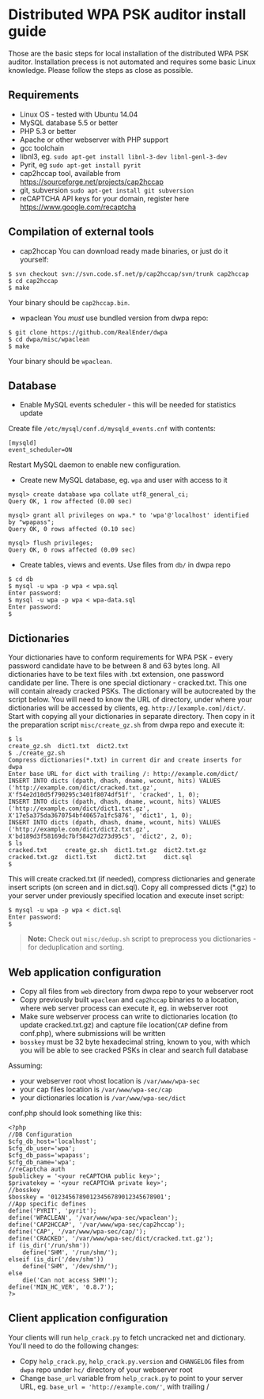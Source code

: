 Distributed WPA PSK auditor install guide
=

Those are the basic steps for local installation of the distributed WPA PSK auditor. Installation precess is not automated and requires some basic Linux knowledge. Please follow the steps as close as possible.

Requirements
-

 - Linux OS - tested with Ubuntu 14.04
 - MySQL database 5.5 or better
 - PHP 5.3 or better
 - Apache or other webserver with PHP support
 - gcc toolchain
 - libnl3, eg. `sudo apt-get install libnl-3-dev libnl-genl-3-dev`
 - Pyrit, eg `sudo apt-get install pyrit`
 - cap2hccap tool, available from https://sourceforge.net/projects/cap2hccap
 - git, subversion `sudo apt-get install git subversion`
 - reCAPTCHA API keys for your domain, register here https://www.google.com/recaptcha 

Compilation of external tools
-

- cap2hccap
You can download ready made binaries, or just do it yourself:
```
$ svn checkout svn://svn.code.sf.net/p/cap2hccap/svn/trunk cap2hccap
$ cd cap2hccap
$ make
```
Your binary should be `cap2hccap.bin`.

- wpaclean
You *must* use bundled version from dwpa repo:
```
$ git clone https://github.com/RealEnder/dwpa
$ cd dwpa/misc/wpaclean
$ make
```
Your binary should be `wpaclean`.

Database
-

 - Enable MySQL events scheduler - this will be needed for statistics update

Create file `/etc/mysql/conf.d/mysqld_events.cnf` with contents:
```
[mysqld]
event_scheduler=ON
```
Restart MySQL daemon to enable new configuration.

- Create new MySQL database, eg. `wpa` and user with access to it
```
mysql> create database wpa collate utf8_general_ci;
Query OK, 1 row affected (0.00 sec)

mysql> grant all privileges on wpa.* to 'wpa'@'localhost' identified by "wpapass";
Query OK, 0 rows affected (0.10 sec)

mysql> flush privileges;
Query OK, 0 rows affected (0.09 sec)
```
- Create tables, views and events. Use files from `db/` in dwpa repo
```
$ cd db
$ mysql -u wpa -p wpa < wpa.sql
Enter password:
$ mysql -u wpa -p wpa < wpa-data.sql
Enter password:
$
```

Dictionaries
-

Your dictionaries have to conform requirements for WPA PSK - every password candidate have to be between 8 and 63 bytes long. All dictionaries have to be text files with .txt extension, one password candidate per line.
There is one special dictionary - cracked.txt. This one will contain already cracked PSKs. The dictionary will be autocreated by the script below.
You will need to know the URL of directory, under where your dictionaries will be accessed by clients, eg. `http://[example.com]/dict/`.
Start with copying all your dictionaries in separate directory. Then copy in it the preparation script `misc/create_gz.sh` from dwpa repo and execute it:
```
$ ls
create_gz.sh  dict1.txt  dict2.txt
$ ./create_gz.sh
Compress dictionaries(*.txt) in current dir and create inserts for dwpa
Enter base URL for dict with trailing /: http://example.com/dict/
INSERT INTO dicts (dpath, dhash, dname, wcount, hits) VALUES ('http://example.com/dict/cracked.txt.gz', X'f54e2d10d5f790295c3401f8074df51f', 'cracked', 1, 0);
INSERT INTO dicts (dpath, dhash, dname, wcount, hits) VALUES ('http://example.com/dict/dict1.txt.gz', X'17e5a375da3670754bf40657a1fc5876', 'dict1', 1, 0);
INSERT INTO dicts (dpath, dhash, dname, wcount, hits) VALUES ('http://example.com/dict/dict2.txt.gz', X'bd189d3f58169dc7bf58427d273d95c5', 'dict2', 2, 0);
$ ls
cracked.txt     create_gz.sh  dict1.txt.gz  dict2.txt.gz
cracked.txt.gz  dict1.txt     dict2.txt     dict.sql
$
```
This will create cracked.txt (if needed), compress dictionaries and generate insert scripts (on screen and in dict.sql). Copy all compressed dicts (*.gz) to your server under previously specified location and execute inset script:
```
$ mysql -u wpa -p wpa < dict.sql
Enter password:
$
```
> **Note:**
> Check out `misc/dedup.sh` script to preprocess you dictionaries - for deduplication and sorting.

Web application configuration
-
- Copy all files from `web` directory from dwpa repo to your webserver root
- Copy previously built `wpaclean` and `cap2hccap` binaries to a location, where web server process can execute it, eg. in webserver root
- Make sure webserver process can write to dictionaries location (to update cracked.txt.gz) and capture file location(`CAP` define from conf.php), where submissions will be written
- `bosskey` must be 32 byte hexadecimal string, known to you, with which you will be able to see cracked PSKs in clear and search full database

Assuming:

- your webserver root vhost location is `/var/www/wpa-sec`
- your cap files location is `/var/www/wpa-sec/cap`
- your dictionaries location is `/var/www/wpa-sec/dict`

conf.php should look something like this:

```
<?php
//DB Configuration
$cfg_db_host='localhost';
$cfg_db_user='wpa';
$cfg_db_pass='wpapass';
$cfg_db_name='wpa';
//reCaptcha auth
$publickey = '<your reCAPTCHA public key>';
$privatekey = '<your reCAPTCHA private key>';
//bosskey
$bosskey = '01234567890123456789012345678901';
//App specific defines
define('PYRIT', 'pyrit');
define('WPACLEAN', '/var/www/wpa-sec/wpaclean');
define('CAP2HCCAP', '/var/www/wpa-sec/cap2hccap');
define('CAP', '/var/www/wpa-sec/cap/');
define('CRACKED', '/var/www/wpa-sec/dict/cracked.txt.gz');
if (is_dir('/run/shm'))
    define('SHM', '/run/shm/');
elseif (is_dir('/dev/shm'))
    define('SHM', '/dev/shm/');
else
    die('Can not access SHM!');
define('MIN_HC_VER', '0.8.7');
?>
```

Client application configuration
-

Your clients will run `help_crack.py` to fetch uncracked net and dictionary. You'll need to do the following changes:

- Copy `help_crack.py`, `help_crack.py.version` and `CHANGELOG` files from `dwpa` repo under `hc/` directory of your webserver root
- Change `base_url` variable from `help_crack.py` to point to your server URL, eg. `base_url = 'http://example.com/'`, with trailing /
